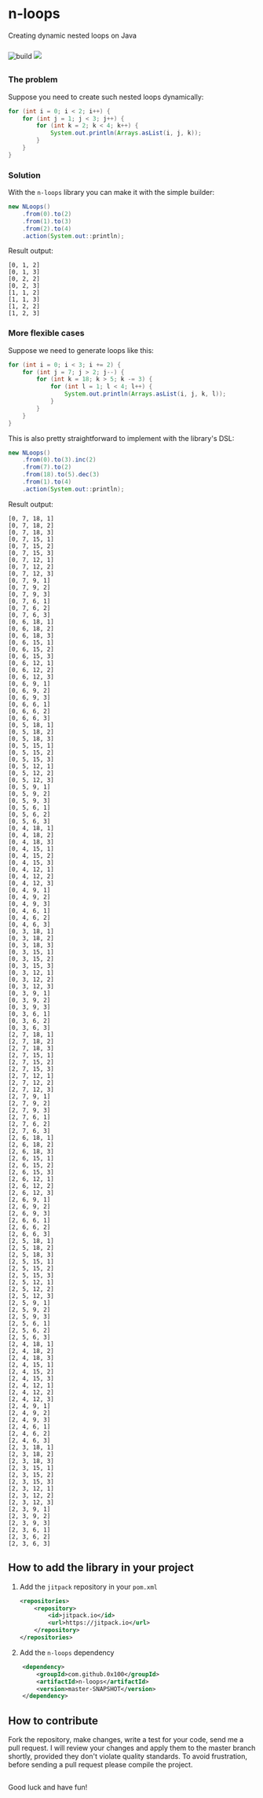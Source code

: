 # n-loops
Creating dynamic nested loops on Java

###

![build](https://github.com/0x100/n-loops/workflows/build/badge.svg?branch=master)
[![](https://jitpack.io/v/0x100/n-loops.svg)](https://jitpack.io/#0x100/n-loops)
##

### The problem

Suppose you need to create such nested loops dynamically:

```java
for (int i = 0; i < 2; i++) {
    for (int j = 1; j < 3; j++) {
        for (int k = 2; k < 4; k++) {
            System.out.println(Arrays.asList(i, j, k));
        }
    }
}
```

### Solution

With the `n-loops` library you can make it with the simple builder:

```java
new NLoops()
    .from(0).to(2)
    .from(1).to(3)
    .from(2).to(4)
    .action(System.out::println);
```

Result output:
```
[0, 1, 2]
[0, 1, 3]
[0, 2, 2]
[0, 2, 3]
[1, 1, 2]
[1, 1, 3]
[1, 2, 2]
[1, 2, 3]
```

### More flexible cases

Suppose we need to generate loops like this:
```java
for (int i = 0; i < 3; i += 2) {
    for (int j = 7; j > 2; j--) {
        for (int k = 18; k > 5; k -= 3) {
            for (int l = 1; l < 4; l++) {
                System.out.println(Arrays.asList(i, j, k, l));
            }
        }
    }
}
```

This is also pretty straightforward to implement with the library's DSL:
```java
new NLoops()
    .from(0).to(3).inc(2)
    .from(7).to(2)
    .from(18).to(5).dec(3)
    .from(1).to(4)
    .action(System.out::println);
```

Result output:
```
[0, 7, 18, 1]
[0, 7, 18, 2]
[0, 7, 18, 3]
[0, 7, 15, 1]
[0, 7, 15, 2]
[0, 7, 15, 3]
[0, 7, 12, 1]
[0, 7, 12, 2]
[0, 7, 12, 3]
[0, 7, 9, 1]
[0, 7, 9, 2]
[0, 7, 9, 3]
[0, 7, 6, 1]
[0, 7, 6, 2]
[0, 7, 6, 3]
[0, 6, 18, 1]
[0, 6, 18, 2]
[0, 6, 18, 3]
[0, 6, 15, 1]
[0, 6, 15, 2]
[0, 6, 15, 3]
[0, 6, 12, 1]
[0, 6, 12, 2]
[0, 6, 12, 3]
[0, 6, 9, 1]
[0, 6, 9, 2]
[0, 6, 9, 3]
[0, 6, 6, 1]
[0, 6, 6, 2]
[0, 6, 6, 3]
[0, 5, 18, 1]
[0, 5, 18, 2]
[0, 5, 18, 3]
[0, 5, 15, 1]
[0, 5, 15, 2]
[0, 5, 15, 3]
[0, 5, 12, 1]
[0, 5, 12, 2]
[0, 5, 12, 3]
[0, 5, 9, 1]
[0, 5, 9, 2]
[0, 5, 9, 3]
[0, 5, 6, 1]
[0, 5, 6, 2]
[0, 5, 6, 3]
[0, 4, 18, 1]
[0, 4, 18, 2]
[0, 4, 18, 3]
[0, 4, 15, 1]
[0, 4, 15, 2]
[0, 4, 15, 3]
[0, 4, 12, 1]
[0, 4, 12, 2]
[0, 4, 12, 3]
[0, 4, 9, 1]
[0, 4, 9, 2]
[0, 4, 9, 3]
[0, 4, 6, 1]
[0, 4, 6, 2]
[0, 4, 6, 3]
[0, 3, 18, 1]
[0, 3, 18, 2]
[0, 3, 18, 3]
[0, 3, 15, 1]
[0, 3, 15, 2]
[0, 3, 15, 3]
[0, 3, 12, 1]
[0, 3, 12, 2]
[0, 3, 12, 3]
[0, 3, 9, 1]
[0, 3, 9, 2]
[0, 3, 9, 3]
[0, 3, 6, 1]
[0, 3, 6, 2]
[0, 3, 6, 3]
[2, 7, 18, 1]
[2, 7, 18, 2]
[2, 7, 18, 3]
[2, 7, 15, 1]
[2, 7, 15, 2]
[2, 7, 15, 3]
[2, 7, 12, 1]
[2, 7, 12, 2]
[2, 7, 12, 3]
[2, 7, 9, 1]
[2, 7, 9, 2]
[2, 7, 9, 3]
[2, 7, 6, 1]
[2, 7, 6, 2]
[2, 7, 6, 3]
[2, 6, 18, 1]
[2, 6, 18, 2]
[2, 6, 18, 3]
[2, 6, 15, 1]
[2, 6, 15, 2]
[2, 6, 15, 3]
[2, 6, 12, 1]
[2, 6, 12, 2]
[2, 6, 12, 3]
[2, 6, 9, 1]
[2, 6, 9, 2]
[2, 6, 9, 3]
[2, 6, 6, 1]
[2, 6, 6, 2]
[2, 6, 6, 3]
[2, 5, 18, 1]
[2, 5, 18, 2]
[2, 5, 18, 3]
[2, 5, 15, 1]
[2, 5, 15, 2]
[2, 5, 15, 3]
[2, 5, 12, 1]
[2, 5, 12, 2]
[2, 5, 12, 3]
[2, 5, 9, 1]
[2, 5, 9, 2]
[2, 5, 9, 3]
[2, 5, 6, 1]
[2, 5, 6, 2]
[2, 5, 6, 3]
[2, 4, 18, 1]
[2, 4, 18, 2]
[2, 4, 18, 3]
[2, 4, 15, 1]
[2, 4, 15, 2]
[2, 4, 15, 3]
[2, 4, 12, 1]
[2, 4, 12, 2]
[2, 4, 12, 3]
[2, 4, 9, 1]
[2, 4, 9, 2]
[2, 4, 9, 3]
[2, 4, 6, 1]
[2, 4, 6, 2]
[2, 4, 6, 3]
[2, 3, 18, 1]
[2, 3, 18, 2]
[2, 3, 18, 3]
[2, 3, 15, 1]
[2, 3, 15, 2]
[2, 3, 15, 3]
[2, 3, 12, 1]
[2, 3, 12, 2]
[2, 3, 12, 3]
[2, 3, 9, 1]
[2, 3, 9, 2]
[2, 3, 9, 3]
[2, 3, 6, 1]
[2, 3, 6, 2]
[2, 3, 6, 3]
```

## How to add the library in your project

1. Add the `jitpack` repository in your `pom.xml`

    ```xml
    <repositories>
        <repository>
            <id>jitpack.io</id>
            <url>https://jitpack.io</url>
        </repository>
    </repositories>
    ```

2. Add the `n-loops` dependency

```xml
    <dependency>
        <groupId>com.github.0x100</groupId>
        <artifactId>n-loops</artifactId>
        <version>master-SNAPSHOT</version>
    </dependency>
```

## How to contribute
Fork the repository, make changes, write a test for your code, send me a pull request. 
I will review your changes and apply them to the master branch shortly, provided they don't violate quality standards. 
To avoid frustration, before sending a pull request please compile the project.

##

Good luck and have fun!